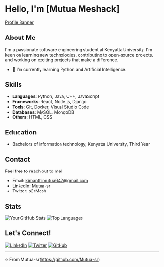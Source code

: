 # Hello, I'm [Mutua Meshack]

[Profile Banner](https://via.placeholder.com/800x200.png?text=Welcome+to+my+GitHub+Profile)

## About Me

I'm a passionate software engineering student at Kenyatta University. I'm keen on learning new technologies, contributing to open-source projects, and working on exciting projects that make a difference.

- 🌱 I’m currently learning Python and Artificial Intelligence.

## Skills

- **Languages**: Python, Java, C++, JavaScript
- **Frameworks**: React, Node.js, Django
- **Tools**: Git, Docker, Visual Studio Code
- **Databases**: MySQL, MongoDB
- **Others**: HTML, CSS

## Education

- Bachelors of information technology, Kenyatta University, Third Year

## Contact

Feel free to reach out to me!

- Email: kimanthimutua642@gmail.com
- LinkedIn: Mutua-sr
- Twitter: s2rMesh

## Stats

![Your GitHub Stats](https://github-readme-stats.vercel.app/api?username=Mutua-sr&show_icons=true&theme=radical)
![Top Languages](https://github-readme-stats.vercel.app/api/top-langs/?username=Mutua-sr&layout=compact&theme=radical)

## Let's Connect!

[![LinkedIn](https://img.shields.io/badge/LinkedIn-Connect-blue)](https://www.linkedin.com/in/mutua-m-165217242/)
[![Twitter](https://img.shields.io/badge/Twitter-Follow-blue)](https://twitter.com/s2rMesh/)
[![GitHub](https://img.shields.io/badge/GitHub-Follow-blue)](https://github.com/Mutua-sr/)

---

⭐️ From Mutua-sr(https://github.com/Mutua-sr)
